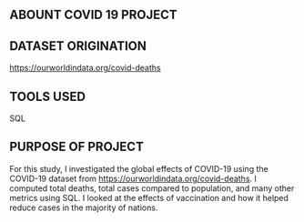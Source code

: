 ## ABOUNT COVID 19 PROJECT

## DATASET ORIGINATION
https://ourworldindata.org/covid-deaths

## TOOLS USED
SQL

## PURPOSE OF PROJECT
For this study, I investigated the global effects of COVID-19 using the COVID-19 dataset from https://ourworldindata.org/covid-deaths. I computed total deaths, total cases compared to population, and many other metrics using SQL. I looked at the effects of vaccination and how it helped reduce cases in the majority of nations. 
